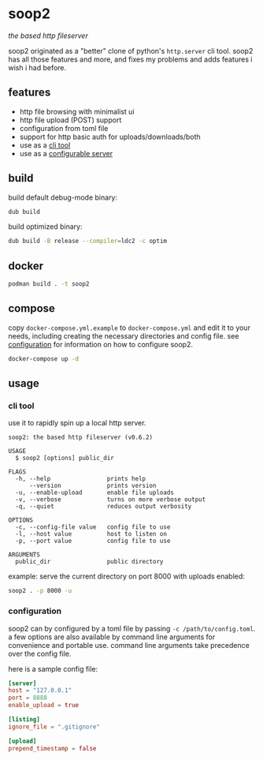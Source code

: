 # soop2
*the based http fileserver*

soop2 originated as a "better" clone of python's `http.server` cli tool. soop2 has all those features and more, and fixes my problems and adds features i wish i had before.

## features

+ http file browsing with minimalist ui
+ http file upload (POST) support
+ configuration from toml file
+ support for http basic auth for uploads/downloads/both
+ use as a [cli tool](#cli-tool)
+ use as a [configurable server](#configuration)

## build

build default debug-mode binary:
```sh
dub build
```

build optimized binary:
```sh
dub build -B release --compiler=ldc2 -c optim
```

## docker

```sh
podman build . -t soop2
```

## compose

copy `docker-compose.yml.example` to `docker-compose.yml` and edit it to your needs, including creating the necessary directories and config file. see [configuration](#configuration) for information on how to configure soop2.
```sh
docker-compose up -d
```

## usage

### cli tool

use it to rapidly spin up a local http server.
```
soop2: the based http fileserver (v0.6.2)

USAGE
  $ soop2 [options] public_dir

FLAGS
  -h, --help                prints help
      --version             prints version
  -u, --enable-upload       enable file uploads
  -v, --verbose             turns on more verbose output
  -q, --quiet               reduces output verbosity

OPTIONS
  -c, --config-file value   config file to use
  -l, --host value          host to listen on
  -p, --port value          config file to use

ARGUMENTS
  public_dir                public directory
```

example: serve the current directory on port 8000 with uploads enabled:
```sh
soop2 . -p 8000 -u
```

### configuration

soop2 can by configured by a toml file by passing `-c /path/to/config.toml`. a few options are also available by command line arguments for convenience and portable use. command line arguments take precedence over the config file.

here is a sample config file:
```toml
[server]
host = "127.0.0.1"
port = 8888
enable_upload = true

[listing]
ignore_file = ".gitignore"

[upload]
prepend_timestamp = false
```
